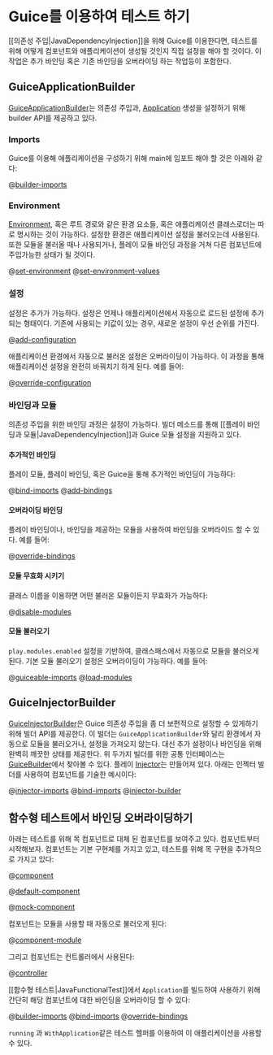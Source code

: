 <!--- Copyright (C) 2009-2015 Typesafe Inc. <http://www.typesafe.com> -->
# Guice를 이용하여 테스트 하기

[[의존성 주입|JavaDependencyInjection]]을 위해 Guice를 이용한다면, 테스트를 위해 어떻게 컴포넌트와 애플리케이션이 생성될 것인지 직접 설정을 해야 할 것이다. 이 작업은 추가 바인딩 혹은 기존 바인딩을 오버라이딩 하는 작업등이 포함한다. 

## GuiceApplicationBuilder

[GuiceApplicationBuilder](api/java/play/inject/guice/GuiceApplicationBuilder.html)는 의존성 주입과,  [Application](api/java/play/Application.html) 생성을 설정하기 위해 builder API를 제공하고 있다.

### Imports

Guice를 이용해 애플리케이션을 구성하기 위해 main에 임포트 해야 할 것은 아래와 같다:

@[builder-imports](code/tests/guice/JavaGuiceApplicationBuilderTest.java)

### Environment

[Environment](api/java/play/Environment.html), 혹은 루트 경로와 같은 환경 요소들, 혹은 애플리케이션 클래스로더는 따로 명시하는 것이 가능하다. 설정한 환경은 애플리케이션 설정을 불러오는데 사용된다. 또한 모듈을 불러올 때나 사용되거나, 플레이 모듈 바인딩 과정을 거쳐 다른 컴포넌트에 주입가능한 상태가 될 것이다.

@[set-environment](code/tests/guice/JavaGuiceApplicationBuilderTest.java)
@[set-environment-values](code/tests/guice/JavaGuiceApplicationBuilderTest.java)

### 설정

설정은 추가가 가능하다. 설정은 언제나 애플리케이션에서 자동으로 로드된 설정에 추가되는 형태이다. 기존에 사용되는 키값이 있는 경우, 새로운 설정이 우선 순위를 가진다.

@[add-configuration](code/tests/guice/JavaGuiceApplicationBuilderTest.java)

애플리케이션 환경에서 자동으로 불러온 설정은 오버라이딩이 가능하다. 이 과정을 통해 애플리케이션 설정을 완전히 바꿔치기 하게 된다. 예를 들어:

@[override-configuration](code/tests/guice/JavaGuiceApplicationBuilderTest.java)

### 바인딩과 모듈

의존성 주입을 위한 바인딩 과정은 설정이 가능하다. 빌더 메소드를 통해 [[플레이 바인딩과 모듈|JavaDependencyInjection]]과 Guice 모듈 설정을 지원하고 있다. 

#### 추가적인 바인딩

플레이 모듈, 플레이 바인딩, 혹은 Guice을 통해 추가적인 바인딩이 가능하다:

@[bind-imports](code/tests/guice/JavaGuiceApplicationBuilderTest.java)
@[add-bindings](code/tests/guice/JavaGuiceApplicationBuilderTest.java)

#### 오버라이딩 바인딩

플레이 바인딩이나, 바인딩을 제공하는 모듈을 사용하여 바인딩을 오버라이드 할 수 있다. 예를 들어: 

@[override-bindings](code/tests/guice/JavaGuiceApplicationBuilderTest.java)

#### 모듈 무효화 시키기

클래스 이름을 이용하면 어떤 불러온 모듈이든지 무효화가 가능하다:

@[disable-modules](code/tests/guice/JavaGuiceApplicationBuilderTest.java)

#### 모듈 불러오기

`play.modules.enabled` 설정을 기반하여, 클래스패스에서 자동으로 모듈을 불러오게 된다. 기본 모듈 불러오기 설정은 오버라이딩이 가능하다. 예를 들어:

@[guiceable-imports](code/tests/guice/JavaGuiceApplicationBuilderTest.java)
@[load-modules](code/tests/guice/JavaGuiceApplicationBuilderTest.java)


## GuiceInjectorBuilder

[GuiceInjectorBuilder](api/java/play/inject/guice/GuiceInjectorBuilder.html)은 Guice 의존성 주입을 좀 더 보편적으로 설정할 수 있게하기 위해 빌더 API를 제공한다. 이 빌더는 `GuiceApplicationBuilder`와 달리 환경에서 자동으로 모듈을 불러오거나, 설정을 가져오지 않는다. 대신 추가 설정이나 바인딩을 위해 완벽히 깨끗한 상태를 제공한다. 위 두가지 빌더를 위한 공통 인터페이스는 [GuiceBuilder](api/java/play/inject/guice/GuiceBuilder.html)에서 찾아볼 수 있다. 플레이 [Injector](api/java/play/inject/Injector.html)는 만들어져 있다. 아래는 인젝터 빌더를 사용하여 컴포넌트를 기술한 예시이다:

@[injector-imports](code/tests/guice/JavaGuiceApplicationBuilderTest.java)
@[bind-imports](code/tests/guice/JavaGuiceApplicationBuilderTest.java)
@[injector-builder](code/tests/guice/JavaGuiceApplicationBuilderTest.java)


## 함수형 테스트에서 바인딩 오버라이딩하기

아래는 테스트를 위해 목 컴포넌트로 대체 된 컴포넌트를 보여주고 있다. 컴포넌트부터 시작해보자. 컴포넌트는 기본 구현체를 가지고 있고, 테스트를 위해 목 구현을 추가적으로 가지고 있다:

@[component](code/tests/guice/Component.java)

@[default-component](code/tests/guice/DefaultComponent.java)

@[mock-component](code/tests/guice/MockComponent.java)

컴포넌트는 모듈을 사용할 때 자동으로 불러오게 된다:

@[component-module](code/tests/guice/ComponentModule.java)

그리고 컴포넌트는 컨트롤러에서 사용된다:

@[controller](code/tests/guice/controllers/Application.java)

[[함수형 테스트|JavaFunctionalTest]]에서 `Application`를 빌드하여 사용하기 위해 간단히 해당 컴포넌트에 대한 바인딩을 오버라이딩 할 수 있다:

@[builder-imports](code/tests/guice/JavaGuiceApplicationBuilderTest.java)
@[bind-imports](code/tests/guice/JavaGuiceApplicationBuilderTest.java)
@[override-bindings](code/tests/guice/JavaGuiceApplicationBuilderTest.java)

`running` 과 `WithApplication`같은 테스트 헬퍼를 이용하여 이 애플리케이션을 사용할 수 있다.
